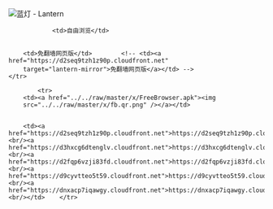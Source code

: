 

<img src="../../raw/master/x/8e0a2b81.c82003be.LanternYellow2.png" alt="蓝灯 - Lantern"/>
<table>
    <tr>
                
                <td>自由浏览</td>
        
        
        <td>免翻墙网页版</td>        <!-- <td><a href="https://d2seq9tzh1z90p.cloudfront.net"
        target="lantern-mirror">免翻墙网页版</a></td> -->
    </tr>
    
            <tr>
        <td><a href="../../raw/master/x/FreeBrowser.apk"><img
        src="../../raw/master/x/fb.qr.png" /></a></td>

        
        <td><a href="https://d2seq9tzh1z90p.cloudfront.net">https://d2seq9tzh1z90p.cloudfront.net</a><br/><a href="https://d3hxcg6dtenglv.cloudfront.net">https://d3hxcg6dtenglv.cloudfront.net</a><br/><a href="https://d2fqp6vzji83fd.cloudfront.net">https://d2fqp6vzji83fd.cloudfront.net</a><br/><a href="https://d9cyvtteo5t59.cloudfront.net">https://d9cyvtteo5t59.cloudfront.net</a><br/><a href="https://dnxacp7iqawgy.cloudfront.net">https://dnxacp7iqawgy.cloudfront.net</a><br/></td>    </tr>
</table>
